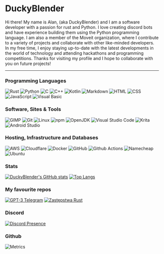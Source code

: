 # DuckyBlender
Hi there! My name is Alan, (aka DuckyBlender) and I am a software developer with a passion for rust and Python. I love creating discord bots and have experience building them using the Python programming language. I am also a member of the Moveit organization, where I contribute to a variety of projects and collaborate with other like-minded developers. In my free time, I enjoy staying up-to-date with the latest developments in the world of technology and attending hackathons and programming competitions. Thanks for visiting my profile and I hope to collaborate with you on future projects!

---

### Programming Languages

![Rust](https://img.shields.io/badge/Rust-000000?logo=Rust&logoColor=white)
![Python](https://img.shields.io/badge/Python-3776AB?logo=Python&logoColor=white)
![C](https://img.shields.io/badge/C-A8B9CC?logo=C&logoColor=white)
![C++](https://img.shields.io/badge/C++-00599C?logo=C%2B%2B&logoColor=white)
![Kotlin](https://img.shields.io/badge/Kotlin-7F52FF?logo=Kotlin&logoColor=white)
![Markdown](https://img.shields.io/badge/Markdown-000000?logo=Markdown&logoColor=white)
![HTML](https://img.shields.io/badge/HTML-E34F26?logo=HTML5&logoColor=white)
![CSS](https://img.shields.io/badge/CSS-1572B6?logo=CSS3&logoColor=white)
![JavaScript](https://img.shields.io/badge/JavaScript-F7DF1E?logo=JavaScript&logoColor=white)
![Visual Basic](https://img.shields.io/badge/Visual%20Basic-9B4F96?logo=Visual%20Basic&logoColor=white)


### Software, Sites & Tools

![GIMP](https://img.shields.io/badge/GIMP-5C5543?logo=GIMP&logoColor=white)
![Git](https://img.shields.io/badge/Git-F05032?logo=Git&logoColor=white)
![Linux](https://img.shields.io/badge/Linux-FCC624?logo=Linux&logoColor=white)
![npm](https://img.shields.io/badge/npm-CB3837?logo=npm&logoColor=white)
![OpenJDK](https://img.shields.io/badge/OpenJDK-FFFFFF?logo=OpenJDK&logoColor=black)
![Visual Studio Code](https://img.shields.io/badge/Visual%20Studio%20Code-007ACC?logo=Visual%20Studio%20Code&logoColor=white)
![Krita](https://img.shields.io/badge/Krita-F49342?logo=Krita&logoColor=white)
![Android Studio](https://img.shields.io/badge/Android%20Studio-8A9597?logo=Android%20Studio&logoColor=white)

### Hosting, Infrastructure and Databases

![AWS](https://img.shields.io/badge/AWS-232F3E?logo=Amazon%20AWS&logoColor=white)
![Cloudflare](https://img.shields.io/badge/Cloudflare-F38020?logo=Cloudflare&logoColor=white)
![Docker](https://img.shields.io/badge/Docker-2496ED?logo=Docker&logoColor=white)
![GitHub](https://img.shields.io/badge/GitHub-181717?logo=GitHub&logoColor=white)
![Github Actions](https://img.shields.io/badge/Github%20Actions-2088FF?logo=Github%20Actions&logoColor=white)
![Namecheap](https://img.shields.io/badge/Namecheap-DE3723?logo=Namecheap&logoColor=white)
![Ubuntu](https://img.shields.io/badge/Ubuntu-E95420?logo=Ubuntu&logoColor=white)

### Stats
[![DuckyBlender's GitHub stats](https://github-readme-stats-sigma-eight-31.vercel.app/api?username=DuckyBlender&show_icons=true&title_color=fff&icon_color=79ff97&text_color=9f9f9f&bg_color=151515)](https://github.com/anuraghazra/github-readme-stats)
[![Top Langs](https://github-readme-stats-sigma-eight-31.vercel.app/api/top-langs/?username=DuckyBlender&layout=compact&title_color=fff&icon_color=79ff97&text_color=9f9f9f&bg_color=151515)](https://github.com/anuraghazra/github-readme-stats)

### My favourite repos
[![GPT-3 Telegram](https://github-readme-stats-sigma-eight-31.vercel.app/api/pin/?username=DuckyBlender&repo=gpt3-telegram&title_color=fff&icon_color=79ff97&text_color=9f9f9f&bg_color=151515)](https://github.com/anuraghazra/github-readme-stats)
[![Zastępstwa Rust](https://github-readme-stats-sigma-eight-31.vercel.app/api/pin/?username=DuckyBlender&repo=zastepstwa-rust&title_color=fff&icon_color=79ff97&text_color=9f9f9f&bg_color=151515)](https://github.com/anuraghazra/github-readme-stats)

### Discord
[![Discord Presence](https://lanyard.cnrad.dev/api/445928169350889472)](https://discord.com/users/445928169350889472)

### Github
![Metrics](https://metrics.lecoq.io/DuckyBlender?template=classic&repositories.forks=true&isocalendar=1&base=header%2C%20activity%2C%20community%2C%20repositories%2C%20metadata&base.indepth=false&base.hireable=false&base.skip=false&isocalendar=false&isocalendar.duration=half-year&config.timezone=Europe%2FWarsaw)
